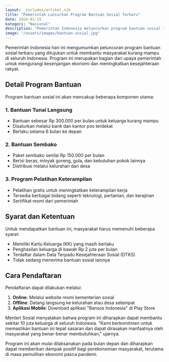 ```yaml
---
layout: _includes/artikel.njk
title: "Pemerintah Luncurkan Program Bantuan Sosial Terbaru"
date: 2024-01-15
kategori: "Nasional"
description: "Pemerintah Indonesia meluncurkan program bantuan sosial terbaru untuk membantu masyarakat kurang mampu di seluruh Indonesia."
image: "/assets/images/bantuan-sosial.jpg"
---
```


Pemerintah Indonesia hari ini mengumumkan peluncuran program bantuan sosial terbaru yang ditujukan untuk membantu masyarakat kurang mampu di seluruh Indonesia. Program ini merupakan bagian dari upaya pemerintah untuk mengurangi kesenjangan ekonomi dan meningkatkan kesejahteraan rakyat.

## Detail Program Bantuan

Program bantuan sosial ini akan mencakup beberapa komponen utama:

### 1. Bantuan Tunai Langsung
- Bantuan sebesar Rp 300.000 per bulan untuk keluarga kurang mampu
- Disalurkan melalui bank dan kantor pos terdekat
- Berlaku selama 6 bulan ke depan

### 2. Bantuan Sembako
- Paket sembako senilai Rp 150.000 per bulan
- Berisi beras, minyak goreng, gula, dan kebutuhan pokok lainnya
- Distribusi melalui kelurahan dan desa

### 3. Program Pelatihan Keterampilan
- Pelatihan gratis untuk meningkatkan keterampilan kerja
- Tersedia berbagai bidang seperti teknologi, pertanian, dan kerajinan
- Sertifikat resmi dari pemerintah

## Syarat dan Ketentuan

Untuk mendapatkan bantuan ini, masyarakat harus memenuhi beberapa syarat:

- Memiliki Kartu Keluarga (KK) yang masih berlaku
- Penghasilan keluarga di bawah Rp 2 juta per bulan
- Terdaftar dalam Data Terpadu Kesejahteraan Sosial (DTKS)
- Tidak sedang menerima bantuan sosial lainnya

## Cara Pendaftaran

Pendaftaran dapat dilakukan melalui:

1. **Online**: Melalui website resmi kementerian sosial
2. **Offline**: Datang langsung ke kelurahan atau desa setempat
3. **Aplikasi Mobile**: Download aplikasi "Bansos Indonesia" di Play Store

Menteri Sosial menyatakan bahwa program ini diharapkan dapat membantu sekitar 10 juta keluarga di seluruh Indonesia. "Kami berkomitmen untuk memastikan bantuan ini tepat sasaran dan dapat dirasakan manfaatnya oleh masyarakat yang benar-benar membutuhkan," ujarnya.

Program ini akan mulai dilaksanakan pada bulan depan dan diharapkan dapat memberikan dampak positif bagi perekonomian masyarakat, terutama di masa pemulihan ekonomi pasca pandemi.
